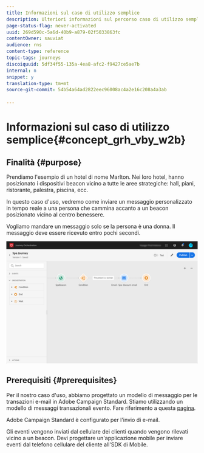 ```yaml
---
title: Informazioni sul caso di utilizzo semplice
description: Ulteriori informazioni sul percorso caso di utilizzo semplice
page-status-flag: never-activated
uuid: 269d590c-5a6d-40b9-a879-02f5033863fc
contentOwner: sauviat
audience: rns
content-type: reference
topic-tags: journeys
discoiquuid: 5df34f55-135a-4ea8-afc2-f9427ce5ae7b
internal: n
snippet: y
translation-type: tm+mt
source-git-commit: 54b54a64ad2822eec96008ac4a2e16c208a4a3ab

---
```



# Informazioni sul caso di utilizzo semplice{#concept_grh_vby_w2b}

## Finalità {#purpose}

Prendiamo l&#39;esempio di un hotel di nome Marlton. Nei loro hotel, hanno posizionato i dispositivi beacon vicino a tutte le aree strategiche: hall, piani, ristorante, palestra, piscina, ecc.

In questo caso d&#39;uso, vedremo come inviare un messaggio personalizzato in tempo reale a una persona che cammina accanto a un beacon posizionato vicino al centro benessere.

Vogliamo mandare un messaggio solo se la persona è una donna. Il messaggio deve essere ricevuto entro pochi secondi.

![](../assets/journeyuc1_16.png)

## Prerequisiti {#prerequisites}

Per il nostro caso d&#39;uso, abbiamo progettato un modello di messaggio per le transazioni e-mail in Adobe Campaign Standard. Stiamo utilizzando un modello di messaggi transazionali evento. Fare riferimento a questa [pagina](https://docs.adobe.com/content/help/en/campaign-standard/using/communication-channels/transactional-messaging/about-transactional-messaging.html).

Adobe Campaign Standard è configurato per l&#39;invio di e-mail.

Gli eventi vengono inviati dal cellulare dei clienti quando vengono rilevati vicino a un beacon. Devi progettare un&#39;applicazione mobile per inviare eventi dal telefono cellulare del cliente all&#39;SDK di Mobile.